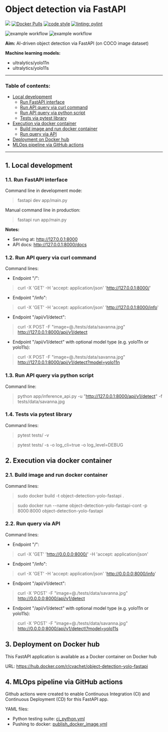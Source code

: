 # Object detection via FastAPI

[![](https://img.shields.io/badge/python-3.10+-blue.svg)](https://www.python.org/downloads/)
[![Docker Pulls](https://img.shields.io/docker/pulls/cvachet/object-detection-yolo-fastapi)](https://hub.docker.com/repository/docker/cvachet/object-detection-yolo-fastapi)
[![code style](https://img.shields.io/badge/code%20style-black-000000.svg)](https://github.com/psf/black)
[![linting: pylint](https://img.shields.io/badge/linting-pylint-yellowgreen)](https://github.com/pylint-dev/pylint)

![example workflow](https://github.com/clementsan/object_detection_yolo_fastapi/actions/workflows/ci_python.yml/badge.svg)
![example workflow](https://github.com/clementsan/object_detection_yolo_fastapi/actions/workflows/publish_docker_image.yml/badge.svg)


**Aim:** AI-driven object detection via FastAPI (on COCO image dataset)

**Machine learning models:**
 - ultralytics/yolo11n
 - ultralytics/yolo11s

-----
### Table of contents:
 - [Local development](#1-local-development)
   - [Run FastAPI interface](#11-run-fastapi-interface)
   - [Run API query via curl command](#12-run-api-query-via-curl-command)
   - [Run API query via python script](#13-run-api-query-via-python-script)
   - [Tests via pytest library](#14-tests-via-pytest-library)
 - [Execution via docker container](#2-execution-via-docker-container)
   - [Build image and run docker container](#21-build-image-and-run-docker-container)
   - [Run query via API](#22-run-query-via-api)
 - [Deployment on Docker hub](#3-deployment-on-docker-hub)
 - [MLOps pipeline via GitHub actions](#4-mlops-pipeline-via-github-actions)
----

## 1. Local development

### 1.1. Run FastAPI interface

Command line in development mode:
> fastapi dev app/main.py

Manual command line in production:
> fastapi run app/main.py

<b>Notes:</b>
 - Serving at: http://127.0.0.1:8000 
 - API docs: http://127.0.0.1:8000/docs



### 1.2. Run API query via curl command

Command lines:
 - Endpoint "/":
> curl -X 'GET' -H 'accept: application/json' 'http://127.0.0.1:8000/'

- Endpoint "/info":
> curl -X 'GET' -H 'accept: application/json' 'http://127.0.0.1:8000/info'
  

 - Endpoint "/api/v1/detect":
>  curl -X POST -F "image=@./tests/data/savanna.jpg" http://127.0.0.1:8000/api/v1/detect

 - Endpoint "/api/v1/detect" with optional model type (e.g. yolo11n or yolo11s):
>  curl -X POST -F "image=@./tests/data/savanna.jpg" http://127.0.0.1:8000/api/v1/detect?model=yolo11n


### 1.3. Run API query via python script

Command line:
> python app/inference_api.py -u "http://127.0.0.1:8000/api/v1/detect" -f tests/data/savanna.jpg

### 1.4. Tests via pytest library

Command lines:
> pytest tests/ -v

> pytest tests/ -s -o log_cli=true -o log_level=DEBUG


## 2. Execution via docker container

### 2.1. Build image and run docker container

Command lines:
> sudo docker build -t object-detection-yolo-fastapi .

> sudo docker run --name object-detection-yolo-fastapi-cont -p 8000:8000 object-detection-yolo-fastapi

### 2.2. Run query via API

Command lines:
 - Endpoint "/":
> curl -X 'GET' 'http://0.0.0.0:8000/' -H 'accept: application/json'

 - Endpoint "/info":
> curl -X 'GET' -H 'accept: application/json' 'http://0.0.0.0:8000/info'

 - Endpoint "/api/v1/detect":
>  curl -X 'POST' -F "image=@./tests/data/savanna.jpg" http://0.0.0.0:8000/api/v1/detect 

 - Endpoint "/api/v1/detect" with optional model type (e.g. yolo11n or yolo11s):
>  curl -X 'POST' -F "image=@./tests/data/savanna.jpg" http://0.0.0.0:8000/api/v1/detect\?model=yolo11s


## 3. Deployment on Docker hub

This FastAPI application is available as a Docker container on Docker hub

URL: https://hub.docker.com/r/cvachet/object-detection-yolo-fastapi


## 4. MLOps pipeline via GitHub actions

Github actions were created to enable Continuous Integration (CI) and Continuous Deployment (CD) for this FastAPI app. 

YAML files:
 - Python testing suite: [ci_python.yml](.github/workflows/ci_python.yml)
 - Pushing to docker: [publish_docker_image.yml](.github/workflows/publish_docker_image.yml)
